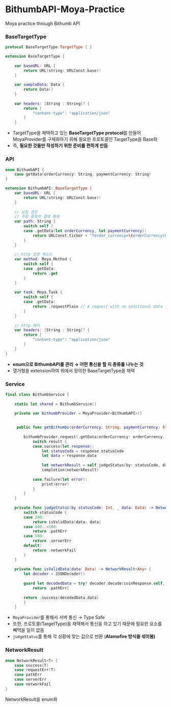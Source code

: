 # BithumbAPI-Moya-Practice
 Moya practice through Bithumb API
 
 ### **BaseTargetType**

```swift
protocol BaseTargetType:TargetType { }

extension BaseTargetType {
    
    var baseURL: URL {
        return URL(string: URLConst.base)!
    }
    
    var sampleData: Data {
        return Data()
    }
    
    var headers: [String : String]? {
        return [
            "content-type": "application/json"
        ]
    }
```

- TargetType을 채택하고 있는 **BaseTargetType protocol**를 만들어 MoyaProvider를 구체화하기 위해 필요한 프로토콜인 TargetType을 Base화
- 즉, **필요한 것들만 작성하기 위한 준비를 편하게 만듬**

### API

```swift
enum BithumbAPI {
    case getData(orderCurrency: String, paymentCurrency: String)
}

extension BithumbAPI: BaseTargetType {
    var baseURL: URL {
        return URL(string: URLConst.base)!
    }
        
    // 요청 경로
    // 주문 통화와 결제 통화
    var path: String {
        switch self {
        case .getData(let orderCurrency, let paymentCurrency):
            return URLConst.ticker + "?order_currency=\(orderCurrency)&payment_currency=\(paymentCurrency)"
        }
    }
    
    // http 요청 메소드
    var method: Moya.Method {
        switch self {
        case .getData:
            return .get
        }
    }
    
    var task: Moya.Task {
        switch self {
        case .getData:
            return .requestPlain // A request with no additional data
        }
    }
    
    // http 헤더
    var headers: [String : String]? {
        return [
            "content-type": "application/json"
        ]
    }
}
```

- **enum으로 BithumbAPI를 관리 → 어떤 통신을 할 지 종류를 나누는 것**
- 열거형을 extension하여 위에서 정의한 BaseTargetType을 채택

### Service

```swift
final class BithumbService {
    
    static let shared = BithumbService()
    
    private var bithumbProvider = MoyaProvider<BithumbAPI>()

    
     public func getBithumbs(orderCurrency: String, paymentCurrency: String, completion: @escaping (NetworkResult<Any>) -> Void) {
        
        bithumbProvider.request(.getData(orderCurrency: orderCurrency, paymentCurrency: paymentCurrency)) { result in
            switch result {
            case.success(let response):
                let statusCode = response.statusCode
                let data = response.data
                
                let networkResult = self.judgeStatus(by: statusCode, data)
                completion(networkResult)
                
            case.failure(let error):
                print(error)
            }
        }
    }
    
    private func judgeStatus(by statusCode: Int, _ data: Data) -> NetworkResult<Any> {
        switch statusCode {
        case 200:
            return isValidData(data: data)
        case 400..<500:
            return .pathErr
        case 500:
            return .serverErr
        default:
            return .networkFail
        }
    }
    
    private func isValidData(data: Data) -> NetworkResult<Any> {
        let decoder = JSONDecoder()
        
        guard let decodedData = try? decoder.decode(coinResponse.self, from: data) else {
            return .pathErr}
        
        return .success(decodedData.data)
        }
    }
```

- `MoyaProvider`를 통해서 서버 통신 → Type Safe
- 또한, 프로토콜(TargetType)을 채택해서 통신을 하고 있기 때문에 필요한 요소를 빼먹을 일이 없음
- `judgeStatus`를 통해 각 상황에 맞는 값으로 반환 (**Alamofire 방식을 섞어봄)**

### NetworkResult

```swift
enum NetworkResult<T> {
    case success(T)
    case requestErr(T)
    case pathErr
    case serverErr
    case networkFail
}
```

NetworkResult을 enum화

